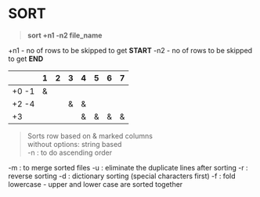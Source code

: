 # SORT

> <b>sort +n1 -n2 file_name</b>

+n1 - no of rows to be skipped to get <b>START</b>
-n2 - no of rows to be skipped to get <b>END</b>

|       | 1   | 2   | 3   | 4   | 5   | 6   | 7   |
| ----- | --- | --- | --- | --- | --- | --- | --- |
| +0 -1 | &   |     |     |     |     |     |     |
| +2 -4 |     |     | &   | &   |     |     |     |
| +3    |     |     |     | &   | &   | &   | &   |

> Sorts row based on & marked columns  
> without options: string based  
> -n : to do ascending order

-m : to merge sorted files
-u : eliminate the duplicate lines after sorting
-r : reverse sorting
-d : dictionary sorting (special characters first)
-f : fold lowercase - upper and lower case are sorted together
